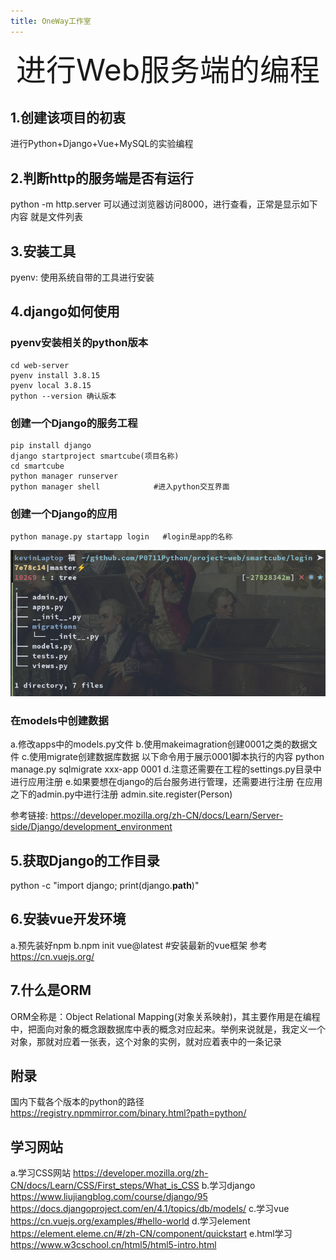 ```yaml
---
title: OneWay工作室
---
```


<div align='center' ><font size='60'>进行Web服务端的编程</font></div>

## 1.创建该项目的初衷
进行Python+Django+Vue+MySQL的实验编程

## 2.判断http的服务端是否有运行
python -m http.server
可以通过浏览器访问8000，进行查看，正常是显示如下内容
就是文件列表

## 3.安装工具
pyenv:  使用系统自带的工具进行安装

## 4.django如何使用
### pyenv安装相关的python版本

``` shell
cd web-server
pyenv install 3.8.15
pyenv local 3.8.15
python --version 确认版本
```

### 创建一个Django的服务工程
``` shell
pip install django
django startproject smartcube(项目名称)
cd smartcube
python manager runserver
python manager shell            #进入python交互界面
```

### 创建一个Django的应用
``` shell
python manage.py startapp login   #login是app的名称
```
![目录结构](assets/appstruct.png "目录结构")

### 在models中创建数据
a.修改apps中的models.py文件
b.使用makeimagration创建0001之类的数据文件
c.使用migrate创建数据库数据
以下命令用于展示0001脚本执行的内容
    python manage.py sqlmigrate xxx-app 0001
d.注意还需要在工程的settings.py目录中进行应用注册
e.如果要想在django的后台服务进行管理，还需要进行注册
在应用之下的admin.py中进行注册
admin.site.register(Person)

参考链接:
https://developer.mozilla.org/zh-CN/docs/Learn/Server-side/Django/development_environment

## 5.获取Django的工作目录
python -c "import django; print(django.__path__)"

## 6.安装vue开发环境
a.预先装好npm
b.npm init vue@latest   #安装最新的vue框架
参考
https://cn.vuejs.org/

## 7.什么是ORM
ORM全称是：Object Relational Mapping(对象关系映射)，其主要作用是在编程中，把面向对象的概念跟数据库中表的概念对应起来。举例来说就是，我定义一个对象，那就对应着一张表，这个对象的实例，就对应着表中的一条记录

## 附录
国内下载各个版本的python的路径
https://registry.npmmirror.com/binary.html?path=python/

## 学习网站

a.学习CSS网站
https://developer.mozilla.org/zh-CN/docs/Learn/CSS/First_steps/What_is_CSS
b.学习django
https://www.liujiangblog.com/course/django/95
https://docs.djangoproject.com/en/4.1/topics/db/models/
c.学习vue
https://cn.vuejs.org/examples/#hello-world
d.学习element
https://element.eleme.cn/#/zh-CN/component/quickstart
e.html学习
https://www.w3cschool.cn/html5/html5-intro.html
